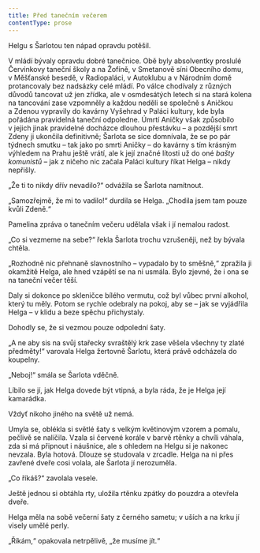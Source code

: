 ```yaml
---
title: Před tanečním večerem
contentType: prose
---
```


Helgu s Šarlotou ten nápad opravdu potěšil.

V mládí bývaly opravdu dobré tanečnice. Obě byly absolventky proslulé Červinkovy taneční školy a na Žofíně, v Smetanově síni Obecního domu, v Měšťanské besedě, v Radiopaláci, v Autoklubu a v Národním domě protancovaly bez nadsázky celé mládí. Po válce chodívaly z různých důvodů tancovat už jen zřídka, ale v osmdesátých letech si na stará kolena na tancování zase vzpomněly a každou neděli se společně s Aničkou a Zdenou vypravily do kavárny Vyšehrad v Paláci kultury, kde byla pořádána pravidelná taneční odpoledne. Úmrtí Aničky však způsobilo v jejich jinak pravidelné docházce dlouhou přestávku – a pozdější smrt Zdeny ji ukončila definitivně; Šarlota se sice domnívala, že se po pár týdnech smutku – tak jako po smrti Aničky – do kavárny s tím krásným výhledem na Prahu ještě vrátí, ale k její značné lítosti už do oné _bašty komunistů_ – jak z ničeho nic začala Paláci kultury říkat Helga – nikdy nepřišly.

„Že ti to nikdy dřív nevadilo?“ odvážila se Šarlota namítnout.

„Samozřejmě, že mi to vadilo!“ durdila se Helga. „Chodila jsem tam pouze kvůli Zdeně.“

Pamelina zpráva o tanečním večeru udělala však i jí nemalou radost.

„Co si vezmeme na sebe?“ řekla Šarlota trochu vzrušeněji, než by bývala chtěla.

„Rozhodně nic přehnaně slavnostního – vypadalo by to směšně,“ zpražila ji okamžitě Helga, ale hned vzápětí se na ni usmála. Bylo zjevné, že i ona se na taneční večer těší.

Daly si dokonce po skleničce bílého vermutu, což byl vůbec první alkohol, který tu měly. Potom se rychle odebraly na pokoj, aby se – jak se vyjádřila Helga – v klidu a beze spěchu přichystaly.

Dohodly se, že si vezmou pouze odpolední šaty.

„A ne aby sis na svůj stařecky svraštělý krk zase věšela všechny ty zlaté předměty!“ varovala Helga žertovně Šarlotu, která právě odcházela do koupelny.

„Neboj!“ smála se Šarlota vděčně.

Líbilo se jí, jak Helga dovede být vtipná, a byla ráda, že je Helga její kamarádka.

Vždyť nikoho jiného na světě už nemá.

Umyla se, oblékla si světlé šaty s velkým květinovým vzorem a pomalu, pečlivě se nalíčila. Vzala si červené korále v barvě rtěnky a chvíli váhala, zda si má připnout i náušnice, ale s ohledem na Helgu si je nakonec nevzala. Byla hotová. Dlouze se studovala v zrcadle. Helga na ni přes zavřené dveře cosi volala, ale Šarlota jí nerozuměla.

„Co říkáš?“ zavolala vesele.

Ještě jednou si obtáhla rty, uložila rtěnku zpátky do pouzdra a otevřela dveře.

Helga měla na sobě večerní šaty z černého sametu; v uších a na krku jí visely umělé perly.

„Říkám,“ opakovala netrpělivě, „že musíme jít.“
